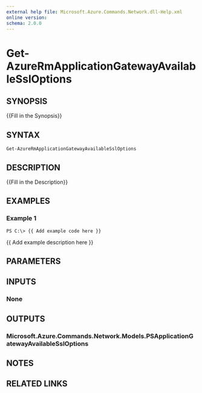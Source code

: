 ```yaml
---
external help file: Microsoft.Azure.Commands.Network.dll-Help.xml
online version: 
schema: 2.0.0
---
```


# Get-AzureRmApplicationGatewayAvailableSslOptions

## SYNOPSIS
{{Fill in the Synopsis}}

## SYNTAX

```
Get-AzureRmApplicationGatewayAvailableSslOptions
```

## DESCRIPTION
{{Fill in the Description}}

## EXAMPLES

### Example 1
```
PS C:\> {{ Add example code here }}
```

{{ Add example description here }}

## PARAMETERS

## INPUTS

### None


## OUTPUTS

### Microsoft.Azure.Commands.Network.Models.PSApplicationGatewayAvailableSslOptions


## NOTES

## RELATED LINKS

